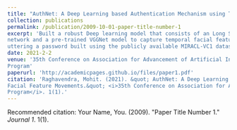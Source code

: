 ```yaml
---
title: "AuthNet: A Deep Learning based Authentication Mechanism using Temporal Facial Feature Movements"
collection: publications
permalink: /publication/2009-10-01-paper-title-number-1
excerpt: 'Built a robust Deep learning model that consists of an Long Short Term Memory(LSTM)
network and a pre-trained VGGNet model to capture temporal facial feature movements while a user is
uttering a password built using the publicly available MIRACL-VC1 dataset with an accuracy of 98.1%.'
date: 2021-2-2
venue: '35th Conference on Association for Advancement of Artificial Intelligence, Student Abstract and Poster
Program'
paperurl: 'http://academicpages.github.io/files/paper1.pdf'
citation: 'Raghavendra, Mohit. (2021). &quot; AuthNet: A Deep Learning based Authentication Mechanism using Temporal
Facial Feature Movements.&quot; <i>35th Conference on Association for Advancement of Artificial Intelligence, Student Abstract and Poster
Program</i>. 1(1).'
---
```

Recommended citation: Your Name, You. (2009). "Paper Title Number 1." <i>Journal 1</i>. 1(1).
